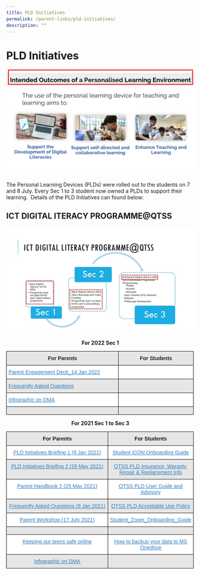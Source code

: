 ```yaml
---
title: PLD Initiatives
permalink: /parent-links/pld-initiatives/
description: ""
---
```

PLD Initiatives
===============

![](/images/Parents/PLD%201.png)


The Personal Learning Devices (PLDs) were rolled out to the students on 7 and 8 July. Every Sec 1 to 3 student now owned a PLDs to support their learning.  Details of the PLD Initiatives can found below:

ICT DIGITAL ITERACY PROGRAMME@QTSS
----------------------------------


![](/images/Parents/PLD%202.jpg)

<center> 

**For 2022 Sec 1**

</center>


<table style="border-collapse:collapse;border-spacing:0;table-layout: fixed; width: 502px" class="tg"><colgroup><col style="width: 301px"><col style="width: 201px"></colgroup><thead><tr><th style="background-color:#E6E6E6;border-color:black;border-style:solid;border-width:1px;color:#222;font-family:Arial, sans-serif;font-size:14px;font-weight:bold;overflow:hidden;padding:10px 5px;text-align:center;vertical-align:top;word-break:normal"><span style="font-weight:bold">For Parents</span> </th><th style="background-color:#E6E6E6;border-color:black;border-style:solid;border-width:1px;color:#222;font-family:Arial, sans-serif;font-size:14px;font-weight:bold;overflow:hidden;padding:10px 5px;text-align:center;vertical-align:top;word-break:normal"><span style="font-weight:bold">For Students</span></th></tr></thead><tbody><tr><td style="background-color:#FFF;border-color:black;border-style:solid;border-width:1px;color:#2F7CBF;font-family:Arial, sans-serif;font-size:14px;overflow:hidden;padding:10px 5px;text-align:left;text-decoration:underline;vertical-align:top;word-break:normal"><a href="/files/PLD/Parent-Engagement-Deck_14-Jan-2022.pdf"><span style="text-decoration:underline;color:#2F7CBF;background-color:transparent">Parent Engagement Deck_14 Jan 2022</span></a></td><td style="background-color:#FFF;border-color:black;border-style:solid;border-width:1px;color:#222;font-family:Arial, sans-serif;font-size:14px;overflow:hidden;padding:10px 5px;text-align:left;vertical-align:middle;word-break:normal"> </td></tr><tr><td style="background-color:#E6E6E6;border-color:black;border-style:solid;border-width:1px;color:#2F7CBF;font-family:Arial, sans-serif;font-size:14px;overflow:hidden;padding:10px 5px;text-align:left;text-decoration:underline;vertical-align:top;word-break:normal"><a href="/files/PLD/Frequently-Asked-Questions_2022.pdf"><span style="text-decoration:underline;color:#2F7CBF;background-color:transparent">Frequently Asked Questions</span></a></td><td style="background-color:#E6E6E6;border-color:black;border-style:solid;border-width:1px;color:#222;font-family:Arial, sans-serif;font-size:14px;overflow:hidden;padding:10px 5px;text-align:left;vertical-align:middle;word-break:normal"> </td></tr><tr><td style="background-color:#FFF;border-color:black;border-style:solid;border-width:1px;color:#2F7CBF;font-family:Arial, sans-serif;font-size:14px;overflow:hidden;padding:10px 5px;text-align:left;text-decoration:underline;vertical-align:top;word-break:normal"><a href="/files/PLD/Infographic-on-the-PLD-Initiative.pdf)"><span style="text-decoration:underline;color:#2F7CBF;background-color:transparent">Infographic on DMA</span></a></td><td style="background-color:#FFF;border-color:black;border-style:solid;border-width:1px;color:#222;font-family:Arial, sans-serif;font-size:14px;overflow:hidden;padding:10px 5px;text-align:left;vertical-align:middle;word-break:normal"> </td></tr><tr><td style="background-color:#E6E6E6;border-color:black;border-style:solid;border-width:1px;color:#222;font-family:Arial, sans-serif;font-size:14px;overflow:hidden;padding:10px 5px;text-align:left;vertical-align:top;word-break:normal"> </td><td style="background-color:#E6E6E6;border-color:black;border-style:solid;border-width:1px;color:#222;font-family:Arial, sans-serif;font-size:14px;overflow:hidden;padding:10px 5px;text-align:left;vertical-align:middle;word-break:normal"> </td></tr></tbody></table>


<center> 

**For 2021 Sec 1 to Sec 3**

</center>

<table style="border-collapse:collapse;border-spacing:0;table-layout: fixed; width: 502px" class="tg"><colgroup><col style="width: 301px"><col style="width: 201px"></colgroup><thead><tr><th style="background-color:#E6E6E6;border-color:black;border-style:solid;border-width:1px;font-family:Arial, sans-serif;font-size:14px;font-weight:bold;overflow:hidden;padding:10px 5px;text-align:center;vertical-align:top;word-break:normal"><span style="font-weight:bold">For Parents </span></th><th style="background-color:#E6E6E6;border-color:black;border-style:solid;border-width:1px;font-family:Arial, sans-serif;font-size:14px;font-weight:bold;overflow:hidden;padding:10px 5px;text-align:center;vertical-align:top;word-break:normal"><span style="font-weight:bold">For Students</span></th></tr></thead><tbody><tr><td style="background-color:#FFF;border-color:black;border-style:solid;border-width:1px;color:#2F7CBF;font-family:Arial, sans-serif;font-size:14px;overflow:hidden;padding:10px 5px;text-align:center;text-decoration:underline;vertical-align:top;word-break:normal"><a href="/files/PLD/NDLP-Briefing-2021.pdf"><span style="text-decoration:underline;color:#2F7CBF;background-color:transparent">PLD Initiatives Briefing 1 (9 Jan 2021)</span></a></td><td style="background-color:#FFF;border-color:black;border-style:solid;border-width:1px;color:#2F7CBF;font-family:Arial, sans-serif;font-size:14px;overflow:hidden;padding:10px 5px;text-align:center;text-decoration:underline;vertical-align:top;word-break:normal"><a href="/files/PLD/Student-iCON-Onboarding-Guide_updated.pdf"><span style="text-decoration:underline;color:#2F7CBF;background-color:transparent">Student iCON Onboarding Guide</span></a></td></tr><tr><td style="background-color:#E6E6E6;border-color:black;border-style:solid;border-width:1px;color:#2F7CBF;font-family:Arial, sans-serif;font-size:14px;overflow:hidden;padding:10px 5px;text-align:center;text-decoration:underline;vertical-align:top;word-break:normal"><a href="/files/PLD/NDLP-UPDATES-for-parents-on-29-May_updated-31-May.pdf"><span style="text-decoration:underline;color:#2F7CBF;background-color:transparent">PLD Initiatives Briefing 2 (29 May 2021)</span></a></td><td style="background-color:#E6E6E6;border-color:black;border-style:solid;border-width:1px;color:#2F7CBF;font-family:Arial, sans-serif;font-size:14px;overflow:hidden;padding:10px 5px;text-align:center;text-decoration:underline;vertical-align:top;word-break:normal"><a href="/files/PLD/QTSS-PLD-Insurance-Waranty-Repair-Replacement-Info.pdf"><span style="text-decoration:underline;color:#2F7CBF;background-color:transparent">QTSS PLD Insurance, Waranty, Repair &amp; Replacement Info</span></a></td></tr><tr><td style="background-color:#FFF;border-color:black;border-style:solid;border-width:1px;color:#2F7CBF;font-family:Arial, sans-serif;font-size:14px;overflow:hidden;padding:10px 5px;text-align:center;text-decoration:underline;vertical-align:top;word-break:normal"><a href="/files/PLD/Parent-Handbook-II-on-Learning-with-a-PLD_compressed.pdf"><span style="text-decoration:underline;color:#2F7CBF;background-color:transparent">Parent Handbook 2 (25 May 2021)</span></a></td><td style="background-color:#FFF;border-color:black;border-style:solid;border-width:1px;color:#2F7CBF;font-family:Arial, sans-serif;font-size:14px;overflow:hidden;padding:10px 5px;text-align:center;text-decoration:underline;vertical-align:top;word-break:normal"><a href="/files/PLD/QTSS-PLD-User-Guide-and-Advisory.pdf"><span style="text-decoration:underline;color:#2F7CBF;background-color:transparent">QTSS PLD User Guide and Advisory</span></a></td></tr><tr><td style="background-color:#E6E6E6;border-color:black;border-style:solid;border-width:1px;color:#2F7CBF;font-family:Arial, sans-serif;font-size:14px;overflow:hidden;padding:10px 5px;text-align:center;text-decoration:underline;vertical-align:top;word-break:normal"><a href="/files/PLD/Frequently-Asked-Questions-8-Feb-updated.pdf"><span style="text-decoration:underline;color:#2F7CBF;background-color:transparent">Frequently Asked Questions (9 Jan 2021)</span></a></td><td style="background-color:#E6E6E6;border-color:black;border-style:solid;border-width:1px;color:#2F7CBF;font-family:Arial, sans-serif;font-size:14px;overflow:hidden;padding:10px 5px;text-align:center;text-decoration:underline;vertical-align:top;word-break:normal"><a href="/files/PLD/QTSS-PLD-Acceptable-Use-Policy.pdf"><span style="text-decoration:underline;color:#2F7CBF;background-color:transparent">QTSS PLD Acceptable Use Policy</span></a></td></tr><tr><td style="background-color:#FFF;border-color:black;border-style:solid;border-width:1px;color:#2F7CBF;font-family:Arial, sans-serif;font-size:14px;overflow:hidden;padding:10px 5px;text-align:center;text-decoration:underline;vertical-align:top;word-break:normal"><a href="/files/PLD/Parent-Workshop-17-July_compressed.pdf"><span style="text-decoration:underline;color:#2F7CBF;background-color:transparent">Parent Workshop (17 July 2021)</span></a></td><td style="background-color:#FFF;border-color:black;border-style:solid;border-width:1px;color:#2F7CBF;font-family:Arial, sans-serif;font-size:14px;overflow:hidden;padding:10px 5px;text-align:center;text-decoration:underline;vertical-align:top;word-break:normal"><a href="/files/PLD/Student_Zoom_Onboarding_Guide.pdf"><span style="text-decoration:underline;color:#2F7CBF;background-color:transparent">Student_Zoom_Onboarding_Guide</span></a></td></tr><tr><td style="background-color:#E6E6E6;border-color:black;border-style:solid;border-width:1px;font-family:Arial, sans-serif;font-size:14px;overflow:hidden;padding:10px 5px;text-align:center;vertical-align:middle;word-break:normal"> </td><td style="background-color:#E6E6E6;border-color:black;border-style:solid;border-width:1px;font-family:Arial, sans-serif;font-size:14px;overflow:hidden;padding:10px 5px;text-align:center;vertical-align:middle;word-break:normal"> </td></tr><tr><td style="background-color:#FFF;border-color:black;border-style:solid;border-width:1px;color:#2F7CBF;font-family:Arial, sans-serif;font-size:14px;overflow:hidden;padding:10px 5px;text-align:center;text-decoration:underline;vertical-align:top;word-break:normal"><a href="https://staging.d33coz43hxnqna.amplifyapp.com/keeping-our-teens-safe-online/"><span style="text-decoration:underline;color:#2F7CBF;background-color:transparent">Keeping our teens safe online</span></a></td><td style="background-color:#FFF;border-color:black;border-style:solid;border-width:1px;color:#2F7CBF;font-family:Arial, sans-serif;font-size:14px;overflow:hidden;padding:10px 5px;text-align:center;text-decoration:underline;vertical-align:top;word-break:normal"><a href="/files/PLD/MS-OneDrive.pdf"><span style="text-decoration:underline;color:#2F7CBF;background-color:transparent">How to backup your data to MS Onedrive</span></a></td></tr><tr><td style="background-color:#E6E6E6;border-color:black;border-style:solid;border-width:1px;color:#2F7CBF;font-family:Arial, sans-serif;font-size:14px;overflow:hidden;padding:10px 5px;text-align:center;text-decoration:underline;vertical-align:top;word-break:normal"><a href="/files/PLD/Infographic-on-the-PLD-Initiative.pdf"><span style="text-decoration:underline;color:#2F7CBF;background-color:transparent">Infographic on DMA</span></a></td><td style="background-color:#E6E6E6;border-color:black;border-style:solid;border-width:1px;font-family:Arial, sans-serif;font-size:14px;overflow:hidden;padding:10px 5px;text-align:left;vertical-align:middle;word-break:normal"> </td></tr></tbody></table>